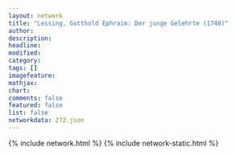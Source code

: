 ```yaml
---
layout: network
title: "Lessing, Gotthold Ephraim: Der junge Gelehrte (1748)"
author:
description:
headline:
modified:
category:
tags: []
imagefeature: 
mathjax: 
chart: 
comments: false
featured: false
list: false
networkdata: 272.json
---
```

{% include network.html %}
{% include network-static.html %}

